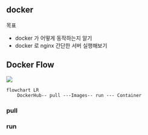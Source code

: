 ## docker

목표

* docker 가 어떻게 동작하는지 알기
* docker 로 nginx 간단한 서버 실행해보기

## Docker Flow

[![](https://mermaid.ink/img/eyJjb2RlIjoiZmxvd2NoYXJ0IExSXG4gICAgRG9ja2VySHViLS0gcHVsbCAtLS1JbWFnZXMtLSBydW4gLS0tIENvbnRhaW5lciIsIm1lcm1haWQiOnsidGhlbWUiOiJkZWZhdWx0In0sInVwZGF0ZUVkaXRvciI6ZmFsc2UsImF1dG9TeW5jIjp0cnVlLCJ1cGRhdGVEaWFncmFtIjpmYWxzZX0)](https://mermaid-js.github.io/mermaid-live-editor/edit#eyJjb2RlIjoiZmxvd2NoYXJ0IExSXG4gICAgRG9ja2VySHViLS0gcHVsbCAtLS1JbWFnZXMtLSBydW4gLS0tIENvbnRhaW5lciIsIm1lcm1haWQiOiJ7XG4gIFwidGhlbWVcIjogXCJkZWZhdWx0XCJcbn0iLCJ1cGRhdGVFZGl0b3IiOmZhbHNlLCJhdXRvU3luYyI6dHJ1ZSwidXBkYXRlRGlhZ3JhbSI6ZmFsc2V9)

```mermaid
flowchart LR
    DockerHub-- pull ---Images-- run --- Container
```

### pull

### run